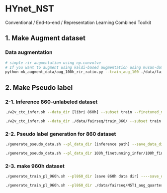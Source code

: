 # HYnet_NST
Conventional / End-to-end / Representation Learning Combined Toolkit

## 1. Make Augment dataset
### Data augmentation
```bash
# simple rir augmentation using np.convolve
# If you want to augment using kaldi-based augmentation using musan-dataset, contact JS
python mk_augment_data/aug_100h_rir_ratio.py --train_aug_100 ./data/fairseq/train_aug100_half --train_aug_DB /DB/LibriSpeech/LibriSpeech/train_aug100_half --aug_ratio 50   
```



## 2. Make Pseudo label
### 2-1. Inference 860-unlabeled dataset
```bash
./w2v_ctc_infer.sh --data_dir [libri 860h] --subset train --finetuned_model [model path] --inference_result [inference path]

./w2v_ctc_infer.sh --data_dir ./data/fairseq/train_860/ --subset train --finetuned_model ./models/100h_finetuned_rir_aug_quarter_jpong3_conf/checkpoints/checkpoint_best.pt --inference_result 100h_finetunning_infer/100h_finetuned_rir_aug_quarter_jpong3_conf
```

### 2-2. Pseudo label generation for 860 dataset
```bash
./generate_pseudo_data.sh --pl_data_dir [inference path] --save_data_dir [save 860h data dir]

./generate_pseudo_data.sh --pl_data_dir 100h_finetunning_infer/100h_finetuned_rir_aug_quarter_jpong3_conf --save_data_dir ./data/fairseq/NST1_aug_quarter_ft_860_pl_viterbi
```

### 2-3. make 960h dataset
```bash
./generate_train_pl_960h.sh --pl860_dir [save 860h data dir] ----save_data_dir [save 960h data dir]

./generate_train_pl_960h.sh --pl860_dir ./data/fairseq/NST1_aug_quarter_ft_860_pl_viterbi ----save_data_dir ./data/fairseq/NST1_aug_quarter_ft_l100_pl860_viterbi

```


